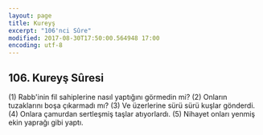 ```yaml
---
layout: page
title: Kureyş
excerpt: "106'nci Sûre"
modified: 2017-08-30T17:50:00.564948 17:00
encoding: utf-8
---
```


## 106. Kureyş Sûresi

(1) Rabb'inin fil sahiplerine nasıl yaptığını görmedin mi?
(2) Onların tuzaklarını boşa çıkarmadı mı?
(3) Ve üzerlerine sürü sürü kuşlar gönderdi.
(4) Onlara çamurdan sertleşmiş taşlar atıyorlardı.
(5) Nihayet onları yenmiş ekin yaprağı gibi yaptı.
